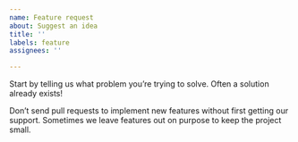 ```yaml
---
name: Feature request
about: Suggest an idea
title: ''
labels: feature
assignees: ''

---
```


Start by telling us what problem you’re trying to solve. Often a solution already exists!

Don’t send pull requests to implement new features without first getting our support. Sometimes we leave features out on purpose to keep the project small.
